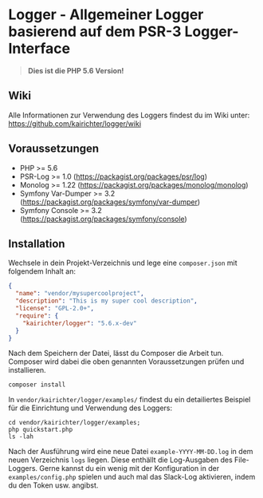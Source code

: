 # Logger - Allgemeiner Logger basierend auf dem PSR-3 Logger-Interface

> **Dies ist die PHP 5.6 Version!**

## Wiki

Alle Informationen zur Verwendung des Loggers findest du im Wiki unter: https://github.com/kairichter/logger/wiki

## Voraussetzungen

* PHP >= 5.6
* PSR-Log >= 1.0 (https://packagist.org/packages/psr/log)
* Monolog >= 1.22 (https://packagist.org/packages/monolog/monolog)
* Symfony Var-Dumper >= 3.2 (https://packagist.org/packages/symfony/var-dumper)
* Symfony Console >= 3.2 (https://packagist.org/packages/symfony/console)

## Installation

Wechsele in dein Projekt-Verzeichnis und lege eine `composer.json` mit folgendem Inhalt an:
```json
{
  "name": "vendor/mysupercoolproject",
  "description": "This is my super cool description",
  "license": "GPL-2.0+",
  "require": {
    "kairichter/logger": "5.6.x-dev"
  }
}
```

Nach dem Speichern der Datei, lässt du Composer die Arbeit tun. Composer wird dabei die oben genannten Voraussetzungen prüfen und installieren.

```
composer install
```

In `vendor/kairichter/logger/examples/` findest du ein detailiertes Beispiel für die Einrichtung und Verwendung des Loggers:

```
cd vendor/kairichter/logger/examples;
php quickstart.php
ls -lah
```

Nach der Ausführung wird eine neue Datei `example-YYYY-MM-DD.log` in dem neuen Verzeichnis `logs` liegen. Diese enthällt die Log-Ausgaben des File-Loggers. Gerne kannst du ein wenig mit der Konfiguration in der `examples/config.php` spielen und auch mal das Slack-Log aktivieren, indem du den Token usw. angibst. 

